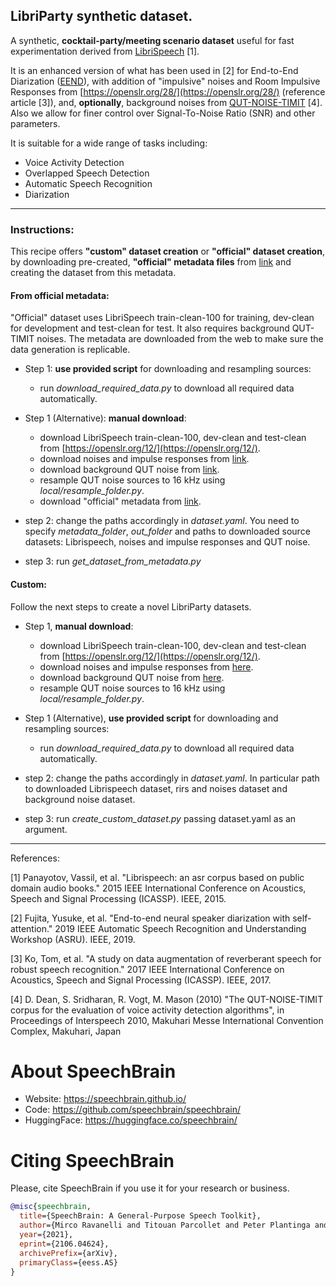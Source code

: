 ## LibriParty synthetic dataset.
A synthetic, **cocktail-party/meeting scenario dataset** useful for fast experimentation derived
from [LibriSpeech](https://openslr.org/12/) [1].

It is an enhanced version of what has been used in [2] for End-to-End Diarization ([EEND](https://github.com/hitachi-speech/EEND)),
with addition of "impulsive" noises and Room Impulsive Responses from [https://openslr.org/28/](https://openslr.org/28/)
(reference article [3]), and,
**optionally**, background noises from [QUT-NOISE-TIMIT](https://github.com/qutsaivt/QUT-NOISE) [4]. Also we allow for finer control
over Signal-To-Noise Ratio (SNR) and other parameters.

It is suitable for a wide range of tasks including:

- Voice Activity Detection
- Overlapped Speech Detection
- Automatic Speech Recognition
- Diarization

---
### Instructions:
This recipe offers **"custom" dataset creation** or **"official" dataset creation**, by downloading pre-created,
**"official" metadata files** from [link](https://www.dropbox.com/s/0u6x6ndyedb4rl7/LibriParty_metadata.zip?dl=1) and creating the dataset from this metadata.

#### From official metadata:
"Official" dataset uses LibriSpeech train-clean-100 for training, dev-clean for development and test-clean for test.
It also requires background QUT-TIMIT noises. The metadata are downloaded from the web to make sure the data generation is replicable.

- Step 1:  **use provided script** for downloading and resampling sources:
    - run *download_required_data.py* to download all required data automatically.

- Step 1 (Alternative):  **manual download**:
    - download LibriSpeech train-clean-100, dev-clean and test-clean from [https://openslr.org/12/](https://openslr.org/12/).
    - download noises and impulse responses from [link](https://openslr.org/28/).
    - download background QUT noise from [link](https://github.com/qutsaivt/QUT-NOISE).
    - resample QUT noise sources to 16 kHz using *local/resample_folder.py*.
    - download "official" metadata from [link](https://www.dropbox.com/s/0u6x6ndyedb4rl7/LibriParty_metadata.zip?dl=1).

- step 2: change the paths accordingly in *dataset.yaml*.
        You need to specify *metadata_folder*, *out_folder* and paths to downloaded source datasets:
        Librispeech, noises and impulse responses and QUT noise.

- step 3: run *get_dataset_from_metadata.py*

#### Custom:
Follow the next steps to create a novel LibriParty datasets.

- Step 1, **manual download**:
    - download LibriSpeech train-clean-100, dev-clean and test-clean from [https://openslr.org/12/](https://openslr.org/12/).
    - download noises and impulse responses from [here](https://openslr.org/28/).
    - download background QUT noise from [here](https://github.com/qutsaivt/QUT-NOISE).
    - resample QUT noise sources to 16 kHz using *local/resample_folder.py*.

- Step 1 (Alternative), **use provided script** for downloading and resampling sources:
    - run *download_required_data.py* to download all required data automatically.

- step 2: change the paths accordingly in *dataset.yaml*.
           In particular path to downloaded Librispeech dataset,
           rirs and noises dataset and background noise dataset.

- step 3: run *create_custom_dataset.py* passing dataset.yaml as an argument.

---
References:

[1] Panayotov, Vassil, et al. "Librispeech: an asr corpus based on public domain audio books."
2015 IEEE International Conference on Acoustics, Speech and Signal Processing (ICASSP). IEEE, 2015.

[2] Fujita, Yusuke, et al. "End-to-end neural speaker diarization with self-attention."
2019 IEEE Automatic Speech Recognition and Understanding Workshop (ASRU). IEEE, 2019.

[3]  Ko, Tom, et al. "A study on data augmentation of reverberant speech for robust speech recognition."
 2017 IEEE International Conference on Acoustics, Speech and Signal Processing (ICASSP). IEEE, 2017.

[4] D. Dean, S. Sridharan, R. Vogt, M. Mason (2010) "The QUT-NOISE-TIMIT corpus for the evaluation of voice activity detection algorithms",
in Proceedings of Interspeech 2010, Makuhari Messe International Convention Complex, Makuhari, Japan


# **About SpeechBrain**
- Website: https://speechbrain.github.io/
- Code: https://github.com/speechbrain/speechbrain/
- HuggingFace: https://huggingface.co/speechbrain/


# **Citing SpeechBrain**
Please, cite SpeechBrain if you use it for your research or business.

```bibtex
@misc{speechbrain,
  title={SpeechBrain: A General-Purpose Speech Toolkit},
  author={Mirco Ravanelli and Titouan Parcollet and Peter Plantinga and Aku Rouhe and Samuele Cornell and Loren Lugosch and Cem Subakan and Nauman Dawalatabad and Abdelwahab Heba and Jianyuan Zhong and Ju-Chieh Chou and Sung-Lin Yeh and Szu-Wei Fu and Chien-Feng Liao and Elena Rastorgueva and François Grondin and William Aris and Hwidong Na and Yan Gao and Renato De Mori and Yoshua Bengio},
  year={2021},
  eprint={2106.04624},
  archivePrefix={arXiv},
  primaryClass={eess.AS}
}
```
